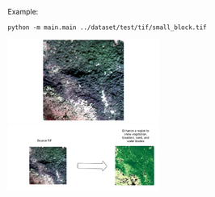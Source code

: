 Example:

```
python -m main.main ../dataset/test/tif/small_block.tif
```
<img src="./assets/image.png" width="300" />


<img src="./assets/sig_extract_diagram.jpeg" width="300" />
